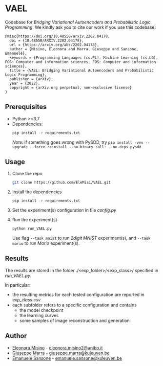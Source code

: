 # VAEL

Codebase for _Bridging Variational Autoencoders and Probabilistic Logic Programming_.
We kindly ask you to cite our work if you use this codebase:

    @misc{https://doi.org/10.48550/arxiv.2202.04178,
      doi = {10.48550/ARXIV.2202.04178},
      url = {https://arxiv.org/abs/2202.04178},
      author = {Misino, Eleonora and Marra, Giuseppe and Sansone, Emanuele},
      keywords = {Programming Languages (cs.PL), Machine Learning (cs.LG), FOS: Computer and information sciences, FOS: Computer and information sciences},
      title = {VAEL: Bridging Variational Autoencoders and Probabilistic Logic Programming},
      publisher = {arXiv},
      year = {2022},
      copyright = {arXiv.org perpetual, non-exclusive license}
    }




## Prerequisites

* Python >=3.7 
* Dependencies:
  ```sh
  pip install -r requirements.txt
  ```
  _Note_: if something goes wrong with PySDD, try `pip install -vvv --upgrade --force-reinstall --no-binary :all: --no-deps pysdd`

## Usage

1. Clone the repo
   ```sh
   git clone https://github.com/EleMisi/VAEL.git
   ```
2. Install the dependencies
   ```sh
   pip install -r requirements.txt
   ```
3. Set the experiment(s) configuration in file _config.py_
   
4. Run the experiment(s)
   ```sh
   python run_VAEL.py
   ```
   Use flag `--task mnist` to run _2digit MNIST_ experiment(s), and `--task mario` to run _Mario_ experiment(s).

## Results
The results are stored in the folder ./<exp_folder>/<exp_class>/ specified in _run_VAEL.py_.  

In particular:
   *  the resulting metrics for each tested configuration are reported in _exp_class.csv_
   * each subfolder refers to a specific configuration and contains
      * the model checkpoint
      * the learning curves 
      * some samples of image reconstruction and generation
## Author

* [Eleonora Misino](https://github.com/EleMisi) - eleonora.misino2@unibo.it
* [Giuseppe Marra](https://github.com/GiuseppeMarra) - giuseppe.marra@kuleuven.be
* [Emanuele Sansone](https://github.com/emsansone) - emanuele.sansone@kuleuven.be

